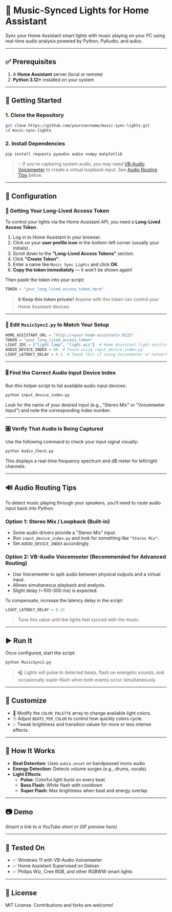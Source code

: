 # 🎵 Music-Synced Lights for Home Assistant

Sync your Home Assistant smart lights with music playing on your PC using real-time audio analysis powered by Python, PyAudio, and aubio.

---

## ✅ Prerequisites

1. A **Home Assistant** server (local or remote)
2. **Python 3.12+** installed on your system

---

## 🚀 Getting Started

### 1. Clone the Repository

```bash
git clone https://github.com/yourusername/music-sync-lights.git
cd music-sync-lights
```

### 2. Install Dependencies

```bash
pip install requests pyaudio aubio numpy matplotlib
```

> 💡 If you're capturing system audio, you may need [VB-Audio Voicemeeter](https://vb-audio.com/Voicemeeter/) to create a virtual loopback input. See [Audio Routing Tips](#-audio-routing-tips) below.

---

## 🔧 Configuration

### 🔐 Getting Your Long-Lived Access Token

To control your lights via the Home Assistant API, you need a **Long-Lived Access Token**.

1. Log in to Home Assistant in your browser.
2. Click on your **user profile icon** in the bottom-left corner (usually your initials).
3. Scroll down to the **"Long-Lived Access Tokens"** section.
4. Click **"Create Token"**.
5. Enter a name like `Music Sync Lights` and click **OK**.
6. **Copy the token immediately** — it won’t be shown again!

Then paste the token into your script:

```python
TOKEN = "your_long_lived_access_token_here"
```

> 🔒 **Keep this token private!** Anyone with this token can control your Home Assistant devices.

---

### 🔧 Edit `MusicSync2.py` to Match Your Setup

```python
HOME_ASSISTANT_URL = "http://<your-home-assistant>:8123"
TOKEN = "your_long_lived_access_token"
LIGHT_IDS = ["light.lamp", "light.wiz"]  # Home Assistant light entities
AUDIO_DEVICE_INDEX = 60  # Found using input_device_index.py
LIGHT_LATENCY_DELAY = 0.1  # Tweak this if using Voicemeeter or networked audio
```

---

### 🎚 Find the Correct Audio Input Device Index

Run this helper script to list available audio input devices:

```bash
python input_device_index.py
```

Look for the name of your desired input (e.g., "Stereo Mix" or "Voicemeeter Input") and note the corresponding index number.

---

### 🎛 Verify That Audio Is Being Captured

Use the following command to check your input signal visually:

```bash
python Audio_Check.py
```

This displays a real-time frequency spectrum and dB meter for left/right channels.

---

## 🔊 Audio Routing Tips

To detect music playing through your speakers, you’ll need to route audio input back into Python.

### Option 1: Stereo Mix / Loopback (Built-in)

- Some audio drivers provide a "Stereo Mix" input.
- Run `input_device_index.py` and look for something like `"Stereo Mix"`.
- Set `AUDIO_DEVICE_INDEX` accordingly.

### Option 2: VB-Audio Voicemeeter (Recommended for Advanced Routing)

- Use Voicemeeter to split audio between physical outputs and a virtual input.
- Allows simultaneous playback and analysis.
- Slight delay (~100–300 ms) is expected.

To compensate, increase the latency delay in the script:

```python
LIGHT_LATENCY_DELAY = 0.25
```

> Tune this value until the lights feel synced with the music.

---

## ▶️ Run It

Once configured, start the script:

```bash
python MusicSync2.py
```

> 🎧 Lights will pulse to detected beats, flash on energetic sounds, and occasionally super-flash when both events occur simultaneously.

---

## 🎨 Customize

- 🎨 Modify the `COLOR_PALETTE` array to change available light colors.
- ⏱ Adjust `BEATS_PER_COLOR` to control how quickly colors cycle.
- 💡 Tweak brightness and transition values for more or less intense effects.

---

## 🧠 How It Works

- **Beat Detection**: Uses `aubio.onset` on bandpassed mono audio
- **Energy Detection**: Detects volume surges (e.g., drums, vocals)
- **Light Effects**:
  - **Pulse**: Colorful light burst on every beat
  - **Bass Flash**: White flash with cooldown
  - **Super Flash**: Max brightness when beat and energy overlap

---

## 📷 Demo

*(Insert a link to a YouTube short or GIF preview here)*

---

## 🧪 Tested On

- ✅ Windows 11 with VB-Audio Voicemeeter
- ✅ Home Assistant Supervised on Debian
- ✅ Philips Wiz, Cree RGB, and other RGBWW smart lights

---

## 📝 License

MIT License. Contributions and forks are welcome!